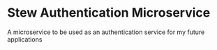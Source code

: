 # Stew Authentication Microservice

A microservice to be used as an authentication service for my future applications
